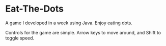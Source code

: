 # Eat-The-Dots
A game I developed in a week using Java. Enjoy eating dots.


Controls for the game are simple. Arrow keys to move around, and Shift to toggle speed.
